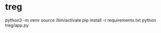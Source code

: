 # treg

python3 -m venv <venv>
source <venv>/bin/activate
pip install -r requirementx.txt
python treg/app.py
